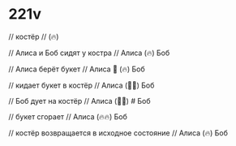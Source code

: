 # 221v

// костёр //
(🔥)

// Алиса и Боб сидят у костра //
Алиса (🔥) Боб

// Алиса берёт букет //
Алиса 💐 (🔥) Боб

// кидает букет в костёр //
Алиса (💐🔥) Боб

// Боб дует на костёр //
Алиса (💐🔥) # Боб

// букет сгорает //
Алиса (🔥🔥) Боб

// костёр возвращается в исходное состояние //
Алиса (🔥) Боб
